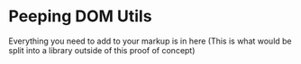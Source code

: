 # Peeping DOM Utils
Everything you need to add to your markup is in here
(This is what would be split into a library outside of this proof of concept)
